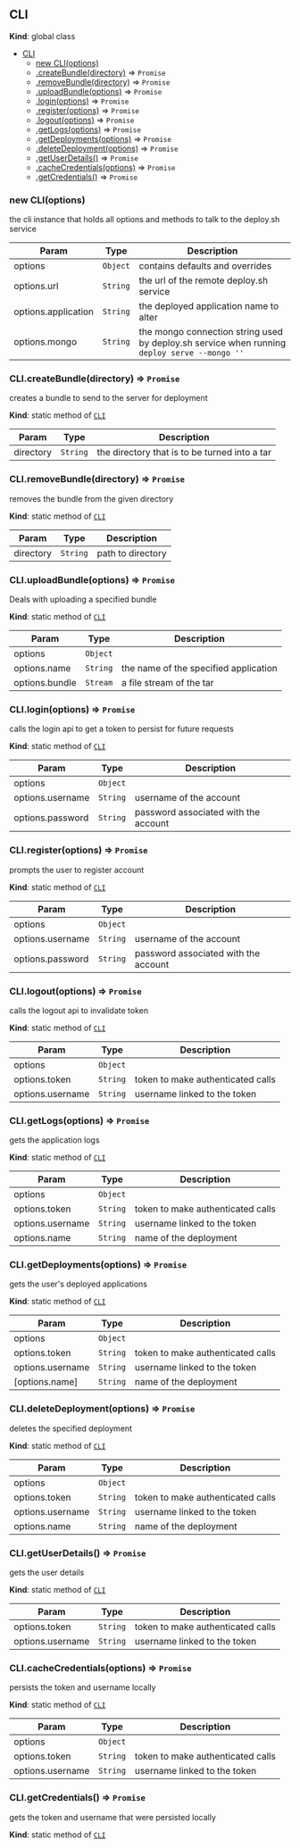 <a name="CLI"></a>

## CLI

**Kind**: global class

- [CLI](#CLI)
  - [new CLI(options)](#new_CLI_new)
  - [.createBundle(directory)](#CLI.createBundle) ⇒ <code>Promise</code>
  - [.removeBundle(directory)](#CLI.removeBundle) ⇒ <code>Promise</code>
  - [.uploadBundle(options)](#CLI.uploadBundle) ⇒ <code>Promise</code>
  - [.login(options)](#CLI.login) ⇒ <code>Promise</code>
  - [.register(options)](#CLI.register) ⇒ <code>Promise</code>
  - [.logout(options)](#CLI.logout) ⇒ <code>Promise</code>
  - [.getLogs(options)](#CLI.getLogs) ⇒ <code>Promise</code>
  - [.getDeployments(options)](#CLI.getDeployments) ⇒ <code>Promise</code>
  - [.deleteDeployment(options)](#CLI.deleteDeployment) ⇒ <code>Promise</code>
  - [.getUserDetails()](#CLI.getUserDetails) ⇒ <code>Promise</code>
  - [.cacheCredentials(options)](#CLI.cacheCredentials) ⇒ <code>Promise</code>
  - [.getCredentials()](#CLI.getCredentials) ⇒ <code>Promise</code>

<a name="new_CLI_new"></a>

### new CLI(options)

the cli instance that holds all options and methods to talk to the deploy.sh service

| Param               | Type                | Description                                                                                  |
| ------------------- | ------------------- | -------------------------------------------------------------------------------------------- |
| options             | <code>Object</code> | contains defaults and overrides                                                              |
| options.url         | <code>String</code> | the url of the remote deploy.sh service                                                      |
| options.application | <code>String</code> | the deployed application name to alter                                                       |
| options.mongo       | <code>String</code> | the mongo connection string used by deploy.sh service when running `deploy serve --mongo ''` |

<a name="CLI.createBundle"></a>

### CLI.createBundle(directory) ⇒ <code>Promise</code>

creates a bundle to send to the server for deployment

**Kind**: static method of [<code>CLI</code>](#CLI)

| Param     | Type                | Description                                   |
| --------- | ------------------- | --------------------------------------------- |
| directory | <code>String</code> | the directory that is to be turned into a tar |

<a name="CLI.removeBundle"></a>

### CLI.removeBundle(directory) ⇒ <code>Promise</code>

removes the bundle from the given directory

**Kind**: static method of [<code>CLI</code>](#CLI)

| Param     | Type                | Description       |
| --------- | ------------------- | ----------------- |
| directory | <code>String</code> | path to directory |

<a name="CLI.uploadBundle"></a>

### CLI.uploadBundle(options) ⇒ <code>Promise</code>

Deals with uploading a specified bundle

**Kind**: static method of [<code>CLI</code>](#CLI)

| Param          | Type                | Description                           |
| -------------- | ------------------- | ------------------------------------- |
| options        | <code>Object</code> |                                       |
| options.name   | <code>String</code> | the name of the specified application |
| options.bundle | <code>Stream</code> | a file stream of the tar              |

<a name="CLI.login"></a>

### CLI.login(options) ⇒ <code>Promise</code>

calls the login api to get a token to persist for future requests

**Kind**: static method of [<code>CLI</code>](#CLI)

| Param            | Type                | Description                          |
| ---------------- | ------------------- | ------------------------------------ |
| options          | <code>Object</code> |                                      |
| options.username | <code>String</code> | username of the account              |
| options.password | <code>String</code> | password associated with the account |

<a name="CLI.register"></a>

### CLI.register(options) ⇒ <code>Promise</code>

prompts the user to register account

**Kind**: static method of [<code>CLI</code>](#CLI)

| Param            | Type                | Description                          |
| ---------------- | ------------------- | ------------------------------------ |
| options          | <code>Object</code> |                                      |
| options.username | <code>String</code> | username of the account              |
| options.password | <code>String</code> | password associated with the account |

<a name="CLI.logout"></a>

### CLI.logout(options) ⇒ <code>Promise</code>

calls the logout api to invalidate token

**Kind**: static method of [<code>CLI</code>](#CLI)

| Param            | Type                | Description                       |
| ---------------- | ------------------- | --------------------------------- |
| options          | <code>Object</code> |                                   |
| options.token    | <code>String</code> | token to make authenticated calls |
| options.username | <code>String</code> | username linked to the token      |

<a name="CLI.getLogs"></a>

### CLI.getLogs(options) ⇒ <code>Promise</code>

gets the application logs

**Kind**: static method of [<code>CLI</code>](#CLI)

| Param            | Type                | Description                       |
| ---------------- | ------------------- | --------------------------------- |
| options          | <code>Object</code> |                                   |
| options.token    | <code>String</code> | token to make authenticated calls |
| options.username | <code>String</code> | username linked to the token      |
| options.name     | <code>String</code> | name of the deployment            |

<a name="CLI.getDeployments"></a>

### CLI.getDeployments(options) ⇒ <code>Promise</code>

gets the user's deployed applications

**Kind**: static method of [<code>CLI</code>](#CLI)

| Param            | Type                | Description                       |
| ---------------- | ------------------- | --------------------------------- |
| options          | <code>Object</code> |                                   |
| options.token    | <code>String</code> | token to make authenticated calls |
| options.username | <code>String</code> | username linked to the token      |
| [options.name]   | <code>String</code> | name of the deployment            |

<a name="CLI.deleteDeployment"></a>

### CLI.deleteDeployment(options) ⇒ <code>Promise</code>

deletes the specified deployment

**Kind**: static method of [<code>CLI</code>](#CLI)

| Param            | Type                | Description                       |
| ---------------- | ------------------- | --------------------------------- |
| options          | <code>Object</code> |                                   |
| options.token    | <code>String</code> | token to make authenticated calls |
| options.username | <code>String</code> | username linked to the token      |
| options.name     | <code>String</code> | name of the deployment            |

<a name="CLI.getUserDetails"></a>

### CLI.getUserDetails() ⇒ <code>Promise</code>

gets the user details

**Kind**: static method of [<code>CLI</code>](#CLI)

| Param            | Type                | Description                       |
| ---------------- | ------------------- | --------------------------------- |
| options.token    | <code>String</code> | token to make authenticated calls |
| options.username | <code>String</code> | username linked to the token      |

<a name="CLI.cacheCredentials"></a>

### CLI.cacheCredentials(options) ⇒ <code>Promise</code>

persists the token and username locally

**Kind**: static method of [<code>CLI</code>](#CLI)

| Param            | Type                | Description                       |
| ---------------- | ------------------- | --------------------------------- |
| options          | <code>Object</code> |                                   |
| options.token    | <code>String</code> | token to make authenticated calls |
| options.username | <code>String</code> | username linked to the token      |

<a name="CLI.getCredentials"></a>

### CLI.getCredentials() ⇒ <code>Promise</code>

gets the token and username that were persisted locally

**Kind**: static method of [<code>CLI</code>](#CLI)
